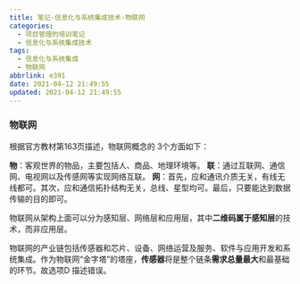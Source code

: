 ```yaml
---
title: 笔记-信息化与系统集成技术-物联网
categories:
  - 项目管理的培训笔记
  - 信息化与系统集成技术
tags:
  - 信息化与系统集成
  - 物联网
abbrlink: e391
date: 2021-04-12 21:49:55
updated: 2021-04-12 21:49:55
---
```


### 物联网

根据官方教材第163页描述，物联网概念的 3个方面如下：

**物**：客观世界的物品，主要包括人、商品、地理环境等。
**联**：通过互联网、通信网、电视网以及传感网等实现网络互联。
**网**：首先，应和通讯介质无关，有线无线都可。其次，应和通信拓扑结构无关，总线、星型均可。最后，只要能达到数据传输的目的即可。

物联网从架构上面可以分为感知层、网络层和应用层，其中**二维码属于感知层**的技术，而非应用层。

物联网的产业链包括传感器和芯片、设备、网络运营及服务、软件与应用开发和系统集成。作为物联网“金字塔”的塔座，**传感器**将是整个链条**需求总量最大**和最基础的环节。故选项D 描述错误。
